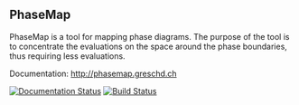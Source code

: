 ## PhaseMap

PhaseMap is a tool for mapping phase diagrams. The purpose of the tool is to concentrate the evaluations on the space around the phase boundaries, thus requiring less evaluations.

Documentation: http://phasemap.greschd.ch

[![Documentation Status](https://readthedocs.org/projects/phasemap/badge/?version=latest)](https://phasemap.greschd.ch/en/latest/?badge=latest)
[![Build Status](https://travis-ci.org/greschd/PhaseMap.svg)](https://travis-ci.org/greschd/PhaseMap)
